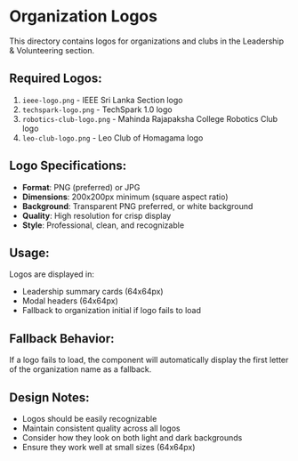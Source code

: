 # Organization Logos

This directory contains logos for organizations and clubs in the Leadership & Volunteering section.

## Required Logos:

1. `ieee-logo.png` - IEEE Sri Lanka Section logo
2. `techspark-logo.png` - TechSpark 1.0 logo  
3. `robotics-club-logo.png` - Mahinda Rajapaksha College Robotics Club logo
4. `leo-club-logo.png` - Leo Club of Homagama logo

## Logo Specifications:

- **Format**: PNG (preferred) or JPG
- **Dimensions**: 200x200px minimum (square aspect ratio)
- **Background**: Transparent PNG preferred, or white background
- **Quality**: High resolution for crisp display
- **Style**: Professional, clean, and recognizable

## Usage:

Logos are displayed in:
- Leadership summary cards (64x64px)
- Modal headers (64x64px)
- Fallback to organization initial if logo fails to load

## Fallback Behavior:

If a logo fails to load, the component will automatically display the first letter of the organization name as a fallback.

## Design Notes:

- Logos should be easily recognizable
- Maintain consistent quality across all logos
- Consider how they look on both light and dark backgrounds
- Ensure they work well at small sizes (64x64px)


